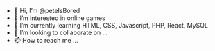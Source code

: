 - 👋 Hi, I’m @peteIsBored
- 👀 I’m interested in online games
- 🌱 I’m currently learning HTML, CSS, Javascript, PHP, React, MySQL
- 💞️ I’m looking to collaborate on ...
- 📫 How to reach me ...

<!---
peteIsBored/peteIsBored is a ✨ special ✨ repository because its `README.md` (this file) appears on your GitHub profile.
You can click the Preview link to take a look at your changes.
--->
